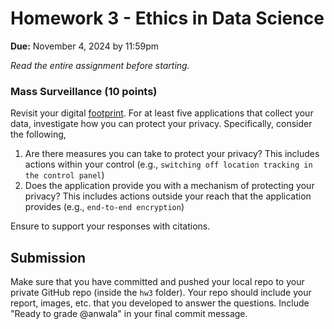 # Homework 3 - Ethics in Data Science
**Due:** November 4, 2024 by 11:59pm

*Read the entire assignment before starting.*

### Mass Surveillance  (10 points)

Revisit your digital [footprint](https://github.com/anwala/teaching-ethics-datascience/blob/main/fall-2024/modules/module_01.md#in-class-individual-task). For at least five applications that collect your data, investigate how you can protect your privacy. Specifically, consider the following,
1. Are there measures you can take to protect your privacy? This includes actions within your control (e.g., `switching off location tracking in the control panel`)
2. Does the application provide you with a mechanism of protecting your privacy? This includes actions outside your reach that the application provides (e.g., `end-to-end encryption`)

Ensure to support your responses with citations.

## Submission

Make sure that you have committed and pushed your local repo to your private GitHub repo (inside the `hw3` folder).  Your repo should include your report, images, etc. that you developed to answer the questions.  Include "Ready to grade @anwala" in your final commit message. 
